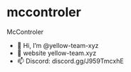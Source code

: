 # mccontroler
McControler

- 👋 Hi, I’m @yellow-team-xyz
- 👀 website yellow-team.xyz
- 📫 Discord: discord.gg/J959TmcxhE
